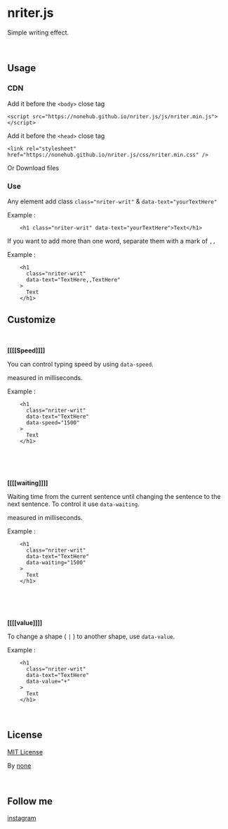 # nriter.js
Simple writing effect.

<br/>

## Usage

### CDN
Add it before the `<body>` close tag
```
<script src="https://nonehub.github.io/nriter.js/js/nriter.min.js"></script>
```

Add it before the `<head>` close tag
```
<link rel="stylesheet" href="https://nonehub.github.io/nriter.js/css/nriter.min.css" />
```

Or Download files


### Use
Any element add class 
`class="nriter-writ"` & `data-text="yourTextHere"`

Example : 
```
    <h1 class="nriter-writ" data-text="yourTextHere">Text</h1>
```

If you want to add more than one word, separate them with a mark of `,,`

Example :
```
    <h1
      class="nriter-writ"
      data-text="TextHere,,TextHere"
    >
      Text
    </h1>
```



## Customize
<br/>


**[[[[Speed]]]]**

You can control typing speed by using `data-speed`.

measured in milliseconds.

Example : 
```
    <h1
      class="nriter-writ"
      data-text="TextHere"
      data-speed="1500" 
    >
      Text
    </h1>
```
<br/>
<br/>
<br/>


**[[[[waiting]]]]**

Waiting time from the current sentence until changing the sentence to the next sentence. 
To control it use `data-waiting`.

measured in milliseconds.

Example : 
```
    <h1
      class="nriter-writ"
      data-text="TextHere"
      data-waiting="1500" 
    >
      Text
    </h1>
```

<br/>
<br/>
<br/>


**[[[[value]]]]**

To change a shape ( `|` ) to another shape, use `data-value`.

Example : 
```
    <h1
      class="nriter-writ"
      data-text="TextHere"
      data-value="+" 
    >
      Text
    </h1>
```

<br/>


## License
[MIT License](https://github.com/nonehub/nriter.js/blob/main/LICENSE)

By [none](https://github.com/nonehub)

<br/>

## Follow me
[instagram](https://www.instagram.com/dev_none/)
